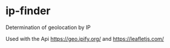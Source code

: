 # ip-finder
Determination of geolocation by IP

Used with the Api https://geo.ipify.org/ and https://leafletjs.com/ 
